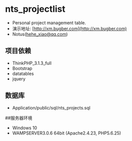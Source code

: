 # nts_projectlist
* Personal project management table.
* 演示地址: [http://xm.bugber.com](http://xm.bugber.com)
* Notus(hehe_xiao@qq.com)

## 项目依赖
* ThinkPHP_3.1.3_full
* Bootstrap
* datatables
* jquery
 
## 数据库
*  Application/public/sql/nts_projects.sql

##服务器环境
* Windows 10
* WAMPSERVER3.0.6 64bit (Apache2.4.23, PHP5.6.25)